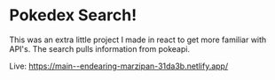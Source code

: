 # Pokedex Search!

This was an extra little project I made in react to get more familiar with API's.
The search pulls information from pokeapi.

Live: https://main--endearing-marzipan-31da3b.netlify.app/

